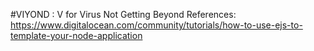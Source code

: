 #VIYOND : V for Virus Not Getting Beyond
References: https://www.digitalocean.com/community/tutorials/how-to-use-ejs-to-template-your-node-application
